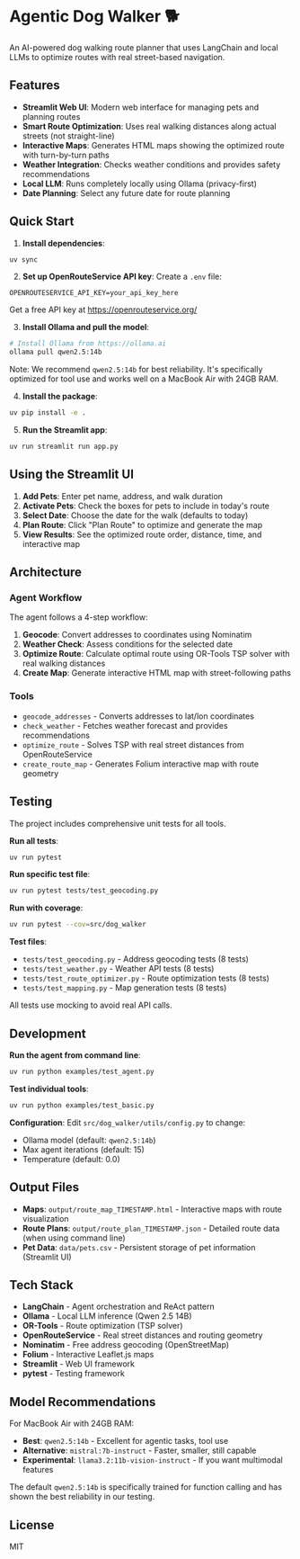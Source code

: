 # Agentic Dog Walker 🐕

An AI-powered dog walking route planner that uses LangChain and local LLMs to optimize routes with real street-based navigation.

## Features

- **Streamlit Web UI**: Modern web interface for managing pets and planning routes
- **Smart Route Optimization**: Uses real walking distances along actual streets (not straight-line)
- **Interactive Maps**: Generates HTML maps showing the optimized route with turn-by-turn paths
- **Weather Integration**: Checks weather conditions and provides safety recommendations
- **Local LLM**: Runs completely locally using Ollama (privacy-first)
- **Date Planning**: Select any future date for route planning

## Quick Start

1. **Install dependencies**:
```bash
uv sync
```

2. **Set up OpenRouteService API key**:
Create a `.env` file:
```
OPENROUTESERVICE_API_KEY=your_api_key_here
```
Get a free API key at https://openrouteservice.org/

3. **Install Ollama and pull the model**:
```bash
# Install Ollama from https://ollama.ai
ollama pull qwen2.5:14b
```

Note: We recommend `qwen2.5:14b` for best reliability. It's specifically optimized for tool use and works well on a MacBook Air with 24GB RAM.

4. **Install the package**:
```bash
uv pip install -e .
```

5. **Run the Streamlit app**:
```bash
uv run streamlit run app.py
```

## Using the Streamlit UI

1. **Add Pets**: Enter pet name, address, and walk duration
2. **Activate Pets**: Check the boxes for pets to include in today's route
3. **Select Date**: Choose the date for the walk (defaults to today)
4. **Plan Route**: Click "Plan Route" to optimize and generate the map
5. **View Results**: See the optimized route order, distance, time, and interactive map

## Architecture

### Agent Workflow

The agent follows a 4-step workflow:
1. **Geocode**: Convert addresses to coordinates using Nominatim
2. **Weather Check**: Assess conditions for the selected date
3. **Optimize Route**: Calculate optimal route using OR-Tools TSP solver with real walking distances
4. **Create Map**: Generate interactive HTML map with street-following paths

### Tools

- `geocode_addresses` - Converts addresses to lat/lon coordinates
- `check_weather` - Fetches weather forecast and provides recommendations
- `optimize_route` - Solves TSP with real street distances from OpenRouteService
- `create_route_map` - Generates Folium interactive map with route geometry

## Testing

The project includes comprehensive unit tests for all tools.

**Run all tests**:
```bash
uv run pytest
```

**Run specific test file**:
```bash
uv run pytest tests/test_geocoding.py
```

**Run with coverage**:
```bash
uv run pytest --cov=src/dog_walker
```

**Test files**:
- `tests/test_geocoding.py` - Address geocoding tests (8 tests)
- `tests/test_weather.py` - Weather API tests (8 tests)
- `tests/test_route_optimizer.py` - Route optimization tests (8 tests)
- `tests/test_mapping.py` - Map generation tests (8 tests)

All tests use mocking to avoid real API calls.

## Development

**Run the agent from command line**:
```bash
uv run python examples/test_agent.py
```

**Test individual tools**:
```bash
uv run python examples/test_basic.py
```

**Configuration**:
Edit `src/dog_walker/utils/config.py` to change:
- Ollama model (default: `qwen2.5:14b`)
- Max agent iterations (default: 15)
- Temperature (default: 0.0)

## Output Files

- **Maps**: `output/route_map_TIMESTAMP.html` - Interactive maps with route visualization
- **Route Plans**: `output/route_plan_TIMESTAMP.json` - Detailed route data (when using command line)
- **Pet Data**: `data/pets.csv` - Persistent storage of pet information (Streamlit UI)

## Tech Stack

- **LangChain** - Agent orchestration and ReAct pattern
- **Ollama** - Local LLM inference (Qwen 2.5 14B)
- **OR-Tools** - Route optimization (TSP solver)
- **OpenRouteService** - Real street distances and routing geometry
- **Nominatim** - Free address geocoding (OpenStreetMap)
- **Folium** - Interactive Leaflet.js maps
- **Streamlit** - Web UI framework
- **pytest** - Testing framework

## Model Recommendations

For MacBook Air with 24GB RAM:
- **Best**: `qwen2.5:14b` - Excellent for agentic tasks, tool use
- **Alternative**: `mistral:7b-instruct` - Faster, smaller, still capable
- **Experimental**: `llama3.2:11b-vision-instruct` - If you want multimodal features

The default `qwen2.5:14b` is specifically trained for function calling and has shown the best reliability in our testing.

## License

MIT

